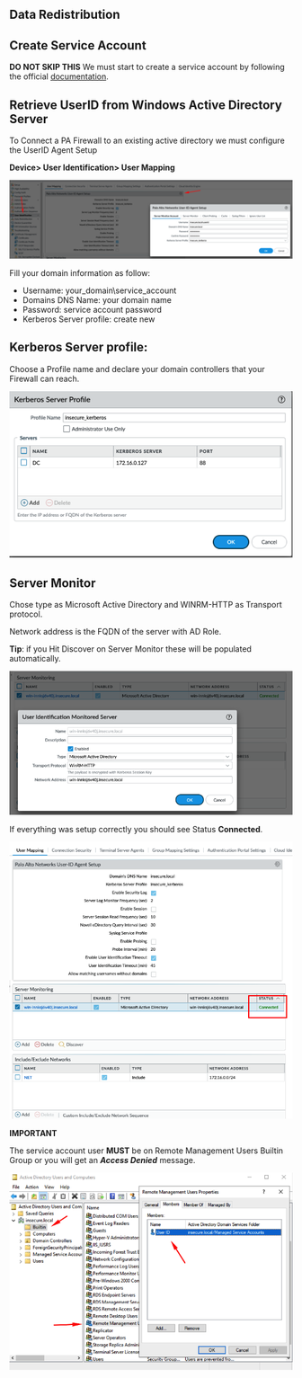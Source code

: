 
## Data Redistribution

## Create Service Account

**DO NOT SKIP THIS**
We must start to create a service account by following the official [documentation](https://docs.paloaltonetworks.com/pan-os/11-0/pan-os-admin/user-id/map-ip-addresses-to-users/create-a-dedicated-service-account-for-the-user-id-agent). 



## Retrieve UserID from Windows Active Directory Server

To Connect a PA Firewall to an existing active directory we must configure the UserID Agent Setup

**Device> User Identification> User Mapping**



![](./images/1.png)

Fill your domain information as follow:

- Username: your_domain\service_account
- Domains DNS Name: your domain name 
- Password: service account password
- Kerberos Server profile: create new

## Kerberos Server profile:

Choose a Profile name and declare your domain controllers that your Firewall can reach.

![](./images/2.png)


## Server Monitor

Chose type as Microsoft Active Directory and WINRM-HTTP as Transport protocol.

Network address is the FQDN of the server with AD Role.

**Tip**: if you Hit Discover on Server Monitor these will be populated automatically. 

![](./images/3.png)



If everything was setup correctly you should see Status **Connected**.


![](./images/4.png)


**IMPORTANT**

The service account user **MUST** be on Remote Management Users Builtin Group or you will get an **_Access Denied_** message.

![](./images/5.png)